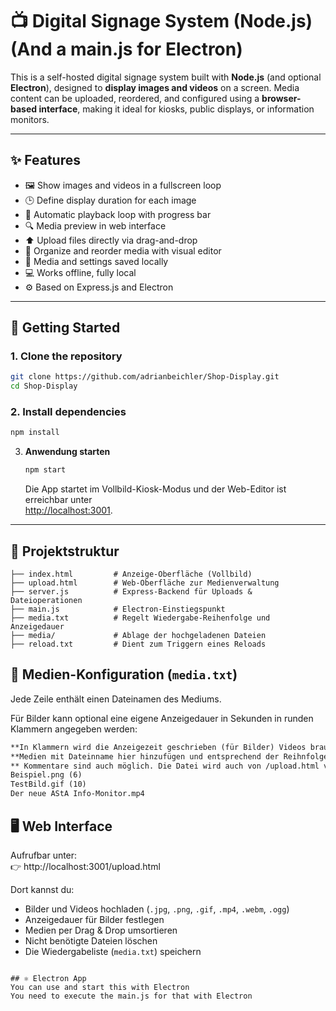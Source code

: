 # 📺 Digital Signage System (Node.js) (And a main.js for Electron)

This is a self-hosted digital signage system built with **Node.js** (and optional **Electron**), designed to **display images and videos** on a screen. Media content can be uploaded, reordered, and configured using a **browser-based interface**, making it ideal for kiosks, public displays, or information monitors.

---

## ✨ Features

- 🖼️ Show images and videos in a fullscreen loop  
- 🕒 Define display duration for each image  
- 🔄 Automatic playback loop with progress bar  
- 🔍 Media preview in web interface  
- ⬆️ Upload files directly via drag-and-drop  
- 🧾 Organize and reorder media with visual editor  
- 📁 Media and settings saved locally  
- 💻 Works offline, fully local  
- ⚙️ Based on Express.js and Electron  

---

## 🚀 Getting Started

### 1. Clone the repository

```bash
git clone https://github.com/adrianbeichler/Shop-Display.git
cd Shop-Display
```

### 2. Install dependencies

```bash
npm install
```

3. **Anwendung starten**
   ```bash
   npm start
   ```
   Die App startet im Vollbild-Kiosk-Modus und der Web-Editor ist erreichbar unter  
   [http://localhost:3001](http://localhost:3001).

---

## 🧱 Projektstruktur

```text
├── index.html         # Anzeige-Oberfläche (Vollbild)
├── upload.html        # Web-Oberfläche zur Medienverwaltung
├── server.js          # Express-Backend für Uploads & Dateioperationen
├── main.js            # Electron-Einstiegspunkt
├── media.txt          # Regelt Wiedergabe-Reihenfolge und Anzeigedauer
├── media/             # Ablage der hochgeladenen Dateien
├── reload.txt         # Dient zum Triggern eines Reloads
```



## 📄 Medien-Konfiguration (`media.txt`)

Jede Zeile enthält einen Dateinamen des Mediums.

Für Bilder kann optional eine eigene Anzeigedauer in Sekunden in runden Klammern angegeben werden:

```txt
**In Klammern wird die Anzeigezeit geschrieben (für Bilder) Videos brauchen keine Anzeigezeit
**Medien mit Dateinname hier hinzufügen und entsprechend der Reihnfolge mit Absätzen anordnen
** Kommentare sind auch möglich. Die Datei wird auch von /upload.html verwaltet
Beispiel.png (6)
TestBild.gif (10)
Der neue AStA Info-Monitor.mp4
```


## 🖥 Web Interface

Aufrufbar unter:  
👉 http://localhost:3001/upload.html

Dort kannst du:

- Bilder und Videos hochladen (`.jpg`, `.png`, `.gif`, `.mp4`, `.webm`, `.ogg`)
- Anzeigedauer für Bilder festlegen
- Medien per Drag & Drop umsortieren
- Nicht benötigte Dateien löschen
- Die Wiedergabeliste (`media.txt`) speichern
```

## ⚛️ Electron App
You can use and start this with Electron
You need to execute the main.js for that with Electron
